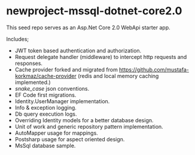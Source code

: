 # newproject-mssql-dotnet-core2.0

This seed repo serves as an Asp.Net Core 2.0 WebApi starter app.

Includes;
* JWT token based authentication and authorization.
* Request delegate handler (middleware) to intercept http requests and responses.
* Cache provider forked and migrated from https://github.com/mustafa-korkmaz/cache-provider (redis and local memory caching implemented.)
* <i>snake_case</i> json conventions.
* EF Code first migrations.
* Identity.UserManager implementation.
* Info & exception logging.
* Db query execution logs.
* Overriding Identity models for a better database design.
* Unit of work and generic repository pattern implementation.
* AutoMapper usage for mappings.
* Postsharp usage for aspect oriented design.
* MsSql database sample.
